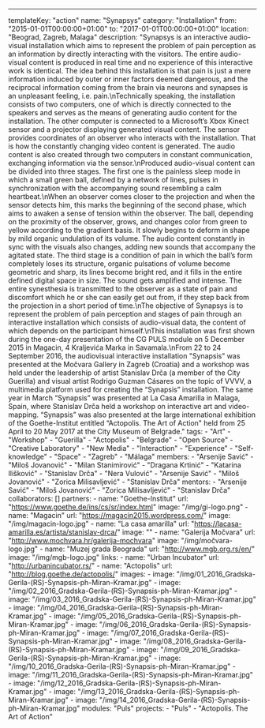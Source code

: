 ---
  templateKey: "action"
  name: "Synapsys"
  category: "Installation"
  from: "2015-01-01T00:00:00+01:00"
  to: "2017-01-01T00:00:00+01:00"
  location: "Beograd, Zagreb, Malaga"
  description: "Synapsys is an interactive audio-visual installation which aims to represent the problem of pain perception as an information by directly interacting with the visitors. The entire audio-visual content is produced in real time and no experience of this interactive work is identical. The idea behind this installation is that pain is just a mere information induced by outer or inner factors deemed dangerous, and the reciprocal information coming from the brain via neurons and synapses is an unpleasant feeling, i.e. pain.\nTechnically speaking, the installation consists of two computers, one of which is directly connected to the speakers and serves as the means of generating audio content for the installation. The other computer is connected to a Microsoft’s Xbox Kinect sensor and a projector displaying generated visual content. The sensor provides coordinates of an observer who interacts with the installation. That is how the constantly changing video content is generated. The audio content is also created through two computers in constant communication, exchanging information via the sensor.\nProduced audio-visual content can be divided into three stages. The first one is the painless sleep mode in which a small green ball, defined by a network of lines, pulses in synchronization with the accompanying sound resembling a calm heartbeat.\nWhen an observer comes closer to the projection and when the sensor detects him, this marks the beginning of the second phase, which aims to awaken a sense of tension within the observer. The ball, depending on the proximity of the observer, grows, and changes color from green to yellow according to the gradient basis. It slowly begins to deform in shape by mild organic undulation of its volume. The audio content constantly in sync with the visuals also changes, adding new sounds that accompany the agitated state. The third stage is a condition of pain in which the ball’s form completely loses its structure, organic pulsations of volume become geometric and sharp, its lines become bright red, and it fills in the entire defined digital space in size. The sound gets amplified and intense. The entire synesthesia is transmitted to the observer as a state of pain and discomfort which he or she can easily get out from, if they step back from the projection in a short period of time.\nThe objective of Synapsys is to represent the problem of pain perception and stages of pain through an interactive installation which consists of audio-visual data, the content of which depends on the participant himself.\nThis installation was first shown during the one-day presentation of the CG PULS module on 5 December 2015 in Magacin, 4 Kraljevića Marka in Savamala.\nFrom 22 to 24 September 2016, the audiovisual interactive installation \"Synapsis\" was presented at the Močvara Gallery in Zagreb (Croatia) and a workshop was held under the leadership of artist Stanislav Drča (a member of the City Guerilla) and visual artist Rodrigo Guzman Cásares on the topic of VVVV, a multimedia platform used for creating the “Synapsis” installation. The same year in March “Synapsis” was presented at La Casa Amarilla in Malaga, Spain, where Stanislav Drča held a workshop on interactive art and video-mapping. “Synapsis” was also presented at the large international exhibition of the Goethe-Institut entitled “Actopolis. The Art of Action\" held from 25 April to 20 May 2017 at the City Museum of Belgrade."
  tags: 
    - "Art"
    - "Workshop"
    - "Guerilla"
    - "Actopolis"
    - "Belgrade"
    - "Open Source"
    - "Creative Laboratory"
    - "New Media"
    - "Interaction"
    - "Experience"
    - "Self-knowledge"
    - "Space"
    - "Zagreb"
    - "Málaga"
  members: 
    - "Arsenije Savić"
    - "Miloš Jovanović"
    - "Milan Stanimirović"
    - "Dragana Krtinić"
    - "Katarina Ilišković"
    - "Stanislav Drča"
    - "Nera Vulović"
    - "Arsenije Savić"
    - "Miloš Jovanović"
    - "Zorica Milisavljević"
    - "Stanislav Drča"
  mentors: 
    - "Arsenije Savić"
    - "Miloš Jovanović"
    - "Zorica Milisavljević"
    - "Stanislav Drča"
  collaborators: []
  partners: 
    - 
      name: "Goethe-Institut"
      url: "https://www.goethe.de/ins/cs/sr/index.html"
      image: "/img/gi-logo.png"
    - 
      name: "Magacin"
      url: "https://magacin2015.wordpress.com/"
      image: "/img/magacin-logo.jpg"
    - 
      name: "La casa amarilla"
      url: "https://lacasa-amarilla.es/artista/stanislav-drca/"
      image: ""
    - 
      name: "Galerija Močvara"
      url: "http://www.mochvara.hr/galerija-mochvara"
      image: "/img/močvara-logo.jpg"
    - 
      name: "Muzej grada Beograda"
      url: "http://www.mgb.org.rs/en/"
      image: "/img/mgb-logo.jpg"
  links: 
    - 
      name: "Urban Incubator"
      url: "http://urbanincubator.rs/"
    - 
      name: "Actopolis"
      url: "http://blog.goethe.de/actopolis/"
  images: 
    - 
      image: "/img/01_2016_Gradska-Gerila-(RS)-Synapsis-ph-Miran-Kramar.jpg"
    - 
      image: "/img/02_2016_Gradska-Gerila-(RS)-Synapsis-ph-Miran-Kramar.jpg"
    - 
      image: "/img/03_2016_Gradska-Gerila-(RS)-Synapsis-ph-Miran-Kramar.jpg"
    - 
      image: "/img/04_2016_Gradska-Gerila-(RS)-Synapsis-ph-Miran-Kramar.jpg"
    - 
      image: "/img/05_2016_Gradska-Gerila-(RS)-Synapsis-ph-Miran-Kramar.jpg"
    - 
      image: "/img/06_2016_Gradska-Gerila-(RS)-Synapsis-ph-Miran-Kramar.jpg"
    - 
      image: "/img/07_2016_Gradska-Gerila-(RS)-Synapsis-ph-Miran-Kramar.jpg"
    - 
      image: "/img/08_2016_Gradska-Gerila-(RS)-Synapsis-ph-Miran-Kramar.jpg"
    - 
      image: "/img/09_2016_Gradska-Gerila-(RS)-Synapsis-ph-Miran-Kramar.jpg"
    - 
      image: "/img/10_2016_Gradska-Gerila-(RS)-Synapsis-ph-Miran-Kramar.jpg"
    - 
      image: "/img/11_2016_Gradska-Gerila-(RS)-Synapsis-ph-Miran-Kramar.jpg"
    - 
      image: "/img/12_2016_Gradska-Gerila-(RS)-Synapsis-ph-Miran-Kramar.jpg"
    - 
      image: "/img/13_2016_Gradska-Gerila-(RS)-Synapsis-ph-Miran-Kramar.jpg"
    - 
      image: "/img/14_2016_Gradska-Gerila-(RS)-Synapsis-ph-Miran-Kramar.jpg"
  modules: "Puls"
  projects: 
    - "Puls"
    - "Actopolis. The Art of Action"
